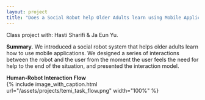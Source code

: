 ```yaml
---
layout: project
title: "Does a Social Robot help Older Adults learn using Mobile Applications?"
---
```

<script src="https://cdn.mathjax.org/mathjax/latest/MathJax.js?config=TeX-AMS-MML_HTMLorMML" type="text/javascript"></script>

Class project with: Hasti Sharifi  & Ja Eun Yu.

**Summary.**
We introduced a social robot system that helps older adults learn how to use mobile applications. We designed a series of interactions between the robot and the user from the moment the user feels the need for help to the end of the situation, and presented the interaction model.

**Human-Robot Interaction Flow** <br/>
{%
	include image_with_caption.html
	url="/assets/projects/temi_task_flow.png"
	width="100%"
%}

<!--**Short video.** <br/>
<iframe width="560" height="315" src="https://www.youtube.com/embed/3aFf-yrP6EA" title="YouTube video player" frameborder="0" allow="accelerometer; autoplay; clipboard-write; encrypted-media; gyroscope; picture-in-picture" allowfullscreen></iframe>-->

